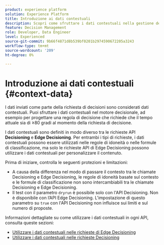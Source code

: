 ```yaml
---
product: experience platform
solution: Experience Platform
title: Introduzione ai dati contestuali
description: Scopri come sfruttare i dati contestuali nella gestione delle decisioni.
feature: Decision Management
role: Developer, Data Engineer
level: Experienced
source-git-commit: 9b66f4871d8b539bf0201b2974590672205a3243
workflow-type: tm+mt
source-wordcount: '209'
ht-degree: 0%

---
```



# Introduzione ai dati contestuali {#context-data}

I dati inviati come parte della richiesta di decisioni sono considerati dati contestuali. Puoi sfruttare i dati contestuali nel motore decisionale, ad esempio per progettare una regola di decisione che richiede che il tempo attuale sia di ≥80 gradi al momento della richiesta di decisione.

I dati contestuali sono definiti in modo diverso tra le richieste API **Decisioning** e **Edge Decisioning**. Per entrambi i tipi di richieste, i dati contestuali possono essere utilizzati nelle regole di idoneità o nelle formule di classificazione, ma solo le richieste API di Edge Decisioning possono utilizzare i dati contestuali per personalizzare il contenuto.

Prima di iniziare, controlla le seguenti protezioni e limitazioni:

* A causa della differenza nel modo di passare il contesto tra le chiamate Decisioning e Edge Decisioning, le regole di idoneità basate sul contesto e le formule di classificazione non sono intercambiabili tra le chiamate Decisioning e Edge Decisioning.
* Il test con il parametro `dryrun` è possibile solo con l&#39;API Decisioning. Non è disponibile con l’API Edge Decisioning. L&#39;impostazione di questo parametro su `true` con l&#39;API Decisioning non influisce sui limiti e sul numero di proposte.

Informazioni dettagliate su come utilizzare i dati contestuali in ogni API, consulta queste sezioni:

* [Utilizzare i dati contestuali nelle richieste di Edge Decisioning](context-data-edge.md)
* [Utilizzare i dati contestuali nelle richieste Decisioning](context-data-decisioning.md)


